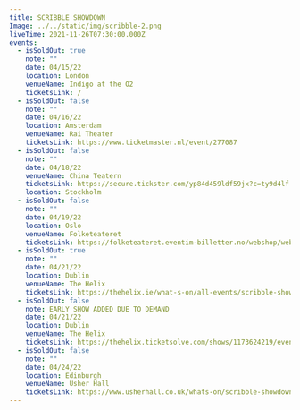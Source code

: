```yaml
---
title: SCRIBBLE SHOWDOWN
Image: ../../static/img/scribble-2.png
liveTime: 2021-11-26T07:30:00.000Z
events:
  - isSoldOut: true
    note: ""
    date: 04/15/22
    location: London
    venueName: Indigo at the O2
    ticketsLink: /
  - isSoldOut: false
    note: ""
    date: 04/16/22
    location: Amsterdam
    venueName: Rai Theater
    ticketsLink: https://www.ticketmaster.nl/event/277087
  - isSoldOut: false
    note: ""
    date: 04/18/22
    venueName: China Teatern
    ticketsLink: https://secure.tickster.com/yp84d459ldf59jx?c=ty9d4lf
    location: Stockholm
  - isSoldOut: false
    note: ""
    date: 04/19/22
    location: Oslo
    venueName: Folketeateret
    ticketsLink: https://folketeateret.eventim-billetter.no/webshop/webticket/shop?event=969
  - isSoldOut: true
    note: ""
    date: 04/21/22
    location: Dublin
    venueName: The Helix
    ticketsLink: https://thehelix.ie/what-s-on/all-events/scribble-showdown/
  - isSoldOut: false
    note: EARLY SHOW ADDED DUE TO DEMAND
    date: 04/21/22
    location: Dublin
    venueName: The Helix
    ticketsLink: https://thehelix.ticketsolve.com/shows/1173624219/events
  - isSoldOut: false
    note: ""
    date: 04/24/22
    location: Edinburgh
    venueName: Usher Hall
    ticketsLink: https://www.usherhall.co.uk/whats-on/scribble-showdown
---
```

